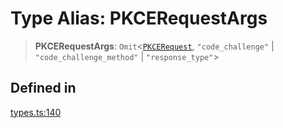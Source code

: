 # Type Alias: PKCERequestArgs

> **PKCERequestArgs**: `Omit`\<[`PKCERequest`](/docs/packages/SDK/type-aliases/PKCERequest.md), `"code_challenge"` \| `"code_challenge_method"` \| `"response_type"`\>

## Defined in

[types.ts:140](https://github.com/monerium/js-monorepo/blob/main/packages/sdk/src/types.ts#L140)
